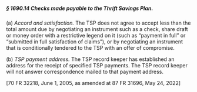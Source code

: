 ##### § 1690.14 Checks made payable to the Thrift Savings Plan. #####

(a) *Accord and satisfaction.* The TSP does not agree to accept less than the total amount due by negotiating an instrument such as a check, share draft or money order with a restrictive legend on it (such as “payment in full” or “submitted in full satisfaction of claims”), or by negotiating an instrument that is conditionally tendered to the TSP with an offer of compromise.

(b) *TSP payment address.* The TSP record keeper has established an address for the receipt of specified TSP payments. The TSP record keeper will not answer correspondence mailed to that payment address.

[70 FR 32218, June 1, 2005, as amended at 87 FR 31696, May 24, 2022]
